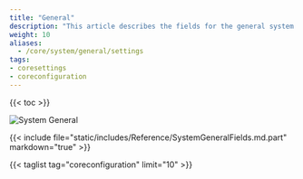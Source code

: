 ```yaml
---
title: "General"
description: "This article describes the fields for the general system settings for TrueNAS CORE."
weight: 10
aliases:
  - /core/system/general/settings
tags:
- coresettings
- coreconfiguration
---
```


{{< toc >}}

![System General](/images/CORE/12.0/SystemGeneral.png "System General")

{{< include file="static/includes/Reference/SystemGeneralFields.md.part" markdown="true" >}}

{{< taglist tag="coreconfiguration" limit="10" >}}
